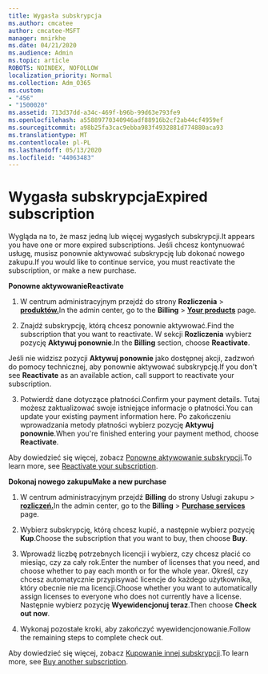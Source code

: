 ```yaml
---
title: Wygasła subskrypcja
ms.author: cmcatee
author: cmcatee-MSFT
manager: mnirkhe
ms.date: 04/21/2020
ms.audience: Admin
ms.topic: article
ROBOTS: NOINDEX, NOFOLLOW
localization_priority: Normal
ms.collection: Adm_O365
ms.custom:
- "456"
- "1500020"
ms.assetid: 713d37dd-a34c-469f-b96b-99d63e793fe9
ms.openlocfilehash: a55889770340946adf88916b2cf2ab44cf4959ef
ms.sourcegitcommit: a98b25fa3cac9ebba983f4932881d774880aca93
ms.translationtype: MT
ms.contentlocale: pl-PL
ms.lasthandoff: 05/13/2020
ms.locfileid: "44063483"
---
```

# <a name="expired-subscription"></a><span data-ttu-id="594aa-102">Wygasła subskrypcja</span><span class="sxs-lookup"><span data-stu-id="594aa-102">Expired subscription</span></span>

<span data-ttu-id="594aa-103">Wygląda na to, że masz jedną lub więcej wygasłych subskrypcji.</span><span class="sxs-lookup"><span data-stu-id="594aa-103">It appears you have one or more expired subscriptions.</span></span> <span data-ttu-id="594aa-104">Jeśli chcesz kontynuować usługę, musisz ponownie aktywować subskrypcję lub dokonać nowego zakupu.</span><span class="sxs-lookup"><span data-stu-id="594aa-104">If you would like to continue service, you must reactivate the subscription, or make a new purchase.</span></span>
  
<span data-ttu-id="594aa-105">**Ponowne aktywowanie**</span><span class="sxs-lookup"><span data-stu-id="594aa-105">**Reactivate**</span></span>
  
1. <span data-ttu-id="594aa-106">W centrum administracyjnym przejdź do strony **Rozliczenia** \> **[produktów.](https://go.microsoft.com/fwlink/p/?linkid=842054)**</span><span class="sxs-lookup"><span data-stu-id="594aa-106">In the admin center, go to the **Billing** \> **[Your products](https://go.microsoft.com/fwlink/p/?linkid=842054)** page.</span></span>

2. <span data-ttu-id="594aa-107">Znajdź subskrypcję, którą chcesz ponownie aktywować.</span><span class="sxs-lookup"><span data-stu-id="594aa-107">Find the subscription that you want to reactivate.</span></span> <span data-ttu-id="594aa-108">W sekcji **Rozliczenia** wybierz pozycję **Aktywuj ponownie**.</span><span class="sxs-lookup"><span data-stu-id="594aa-108">In the **Billing** section, choose **Reactivate**.</span></span>

<span data-ttu-id="594aa-109">Jeśli nie widzisz pozycji **Aktywuj ponownie** jako dostępnej akcji, zadzwoń do pomocy technicznej, aby ponownie aktywować subskrypcję.</span><span class="sxs-lookup"><span data-stu-id="594aa-109">If you don't see **Reactivate** as an available action, call support to reactivate your subscription.</span></span>

3. <span data-ttu-id="594aa-110">Potwierdź dane dotyczące płatności.</span><span class="sxs-lookup"><span data-stu-id="594aa-110">Confirm your payment details.</span></span> <span data-ttu-id="594aa-111">Tutaj możesz zaktualizować swoje istniejące informacje o płatności.</span><span class="sxs-lookup"><span data-stu-id="594aa-111">You can update your existing payment information here.</span></span> <span data-ttu-id="594aa-112">Po zakończeniu wprowadzania metody płatności wybierz pozycję **Aktywuj ponownie**.</span><span class="sxs-lookup"><span data-stu-id="594aa-112">When you're finished entering your payment method, choose **Reactivate**.</span></span>

<span data-ttu-id="594aa-113">Aby dowiedzieć się więcej, zobacz [Ponowne aktywowanie subskrypcji](https://docs.microsoft.com/office365/admin/subscriptions-and-billing/reactivate-your-subscription).</span><span class="sxs-lookup"><span data-stu-id="594aa-113">To learn more, see [Reactivate your subscription](https://docs.microsoft.com/office365/admin/subscriptions-and-billing/reactivate-your-subscription).</span></span>

<span data-ttu-id="594aa-114">**Dokonaj nowego zakupu**</span><span class="sxs-lookup"><span data-stu-id="594aa-114">**Make a new purchase**</span></span>
  
1. <span data-ttu-id="594aa-115">W centrum administracyjnym przejdź **Billing** do strony Usługi zakupu \> **[rozliczeń.](https://go.microsoft.com/fwlink/p/?linkid=868433)**</span><span class="sxs-lookup"><span data-stu-id="594aa-115">In the admin center, go to the **Billing** \> **[Purchase services](https://go.microsoft.com/fwlink/p/?linkid=868433)** page.</span></span>

2. <span data-ttu-id="594aa-116">Wybierz subskrypcję, którą chcesz kupić, a następnie wybierz pozycję **Kup**.</span><span class="sxs-lookup"><span data-stu-id="594aa-116">Choose the subscription that you want to buy, then choose **Buy**.</span></span>

3. <span data-ttu-id="594aa-117">Wprowadź liczbę potrzebnych licencji i wybierz, czy chcesz płacić co miesiąc, czy za cały rok.</span><span class="sxs-lookup"><span data-stu-id="594aa-117">Enter the number of licenses that you need, and choose whether to pay each month or for the whole year.</span></span> <span data-ttu-id="594aa-118">Określ, czy chcesz automatycznie przypisywać licencje do każdego użytkownika, który obecnie nie ma licencji.</span><span class="sxs-lookup"><span data-stu-id="594aa-118">Choose whether you want to automatically assign licenses to everyone who does not currently have a license.</span></span> <span data-ttu-id="594aa-119">Następnie wybierz pozycję **Wyewidencjonuj teraz**.</span><span class="sxs-lookup"><span data-stu-id="594aa-119">Then choose **Check out now**.</span></span>

4. <span data-ttu-id="594aa-120">Wykonaj pozostałe kroki, aby zakończyć wyewidencjonowanie.</span><span class="sxs-lookup"><span data-stu-id="594aa-120">Follow the remaining steps to complete check out.</span></span>

<span data-ttu-id="594aa-121">Aby dowiedzieć się więcej, zobacz [Kupowanie innej subskrypcji](https://docs.microsoft.com/office365/admin/subscriptions-and-billing/buy-another-subscription).</span><span class="sxs-lookup"><span data-stu-id="594aa-121">To learn more, see [Buy another subscription](https://docs.microsoft.com/office365/admin/subscriptions-and-billing/buy-another-subscription).</span></span>